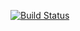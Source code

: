 [![Build Status](https://travis-ci.org/moribellamy/resume.svg?branch=master)](https://travis-ci.org/moribellamy/resume)

